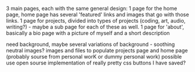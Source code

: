 3 main pages, each with the same general design:
1 page for the home page, home page has several 'featured' links and images that go with those links.
1 page for projects, divided into types of projects (coding, art, audio, writing?) - maybe a sub page for each of these as well.
1 page for 'about', basically a bio page with a picture of myself and a short description

need background, maybe several variations of background - soothing neutral images?
images and files to populate projects page and home page (probably sourse from personal worK or dummy personal work)
possible use open sourse implementation of really pretty css buttons I have saved?